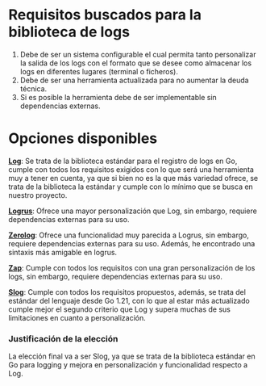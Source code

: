 # Requisitos buscados para la biblioteca de logs
1. Debe de ser un sistema configurable el cual permita tanto personalizar la salida de los logs con el formato que se desee como almacenar los logs en diferentes lugares (terminal o ficheros).
2. Debe de ser una herramienta actualizada para no aumentar la deuda técnica.
3. Si es posible la herramienta debe de ser implementable sin dependencias externas.

# Opciones disponibles

**[Log](https://pkg.go.dev/log)**: Se trata de la biblioteca estándar para el registro de logs en Go, cumple con todos los requisitos exigidos con lo que será una herramienta muy a tener en cuenta, ya que si bien no es la que más variedad ofrece, se trata de la biblioteca la estándar y cumple con lo mínimo que se busca en nuestro proyecto.

**[Logrus](https://pkg.go.dev/github.com/sirupsen/logrus)**: Ofrece una mayor personalización que Log, sin embargo, requiere dependencias externas para su uso.

**[Zerolog](https://pkg.go.dev/github.com/rs/zerolog)**: Ofrece una funcionalidad muy parecida a Logrus, sin embargo, requiere dependencias externas para su uso. Además, he encontrado una sintaxis más amigable en logrus.

**[Zap](https://pkg.go.dev/go.uber.org/zap)**: Cumple con todos los requisitos con una gran personalización de los logs, sin embargo, requiere dependencias externas para su uso.

**[Slog](https://go.dev/blog/slog)**: Cumple con todos los requisitos propuestos, además, se trata del estándar del lenguaje desde Go 1.21, con lo que al estar más actualizado cumple mejor el segundo criterio que Log y supera muchas de sus limitaciones en cuanto a personalización.

### Justificación de la elección
La elección final va a ser Slog, ya que se trata de la biblioteca estándar en Go para logging y mejora en personalización y funcionalidad respecto a Log.